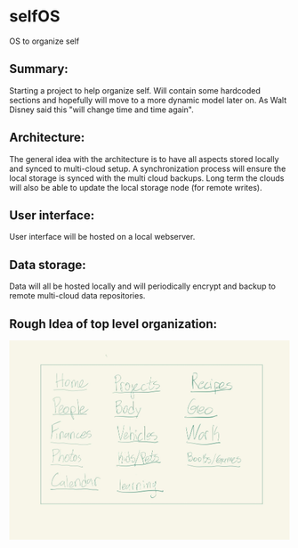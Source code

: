 # selfOS
OS to organize self

<h2>Summary:</h2>
Starting a project to help organize self. Will contain some hardcoded sections and hopefully will move to a more dynamic model later on. As Walt Disney said this "will change time and time again".


<h2>Architecture:</h2>
The general idea with the architecture is to have all aspects stored locally and synced to multi-cloud setup. A synchronization process will ensure the local storage is synced with the multi cloud backups. Long term the clouds will also be able to update the local storage node (for remote writes).

<h2>User interface:</h2>
User interface will be hosted on a local webserver. 

<h2>Data storage:</h2>
Data will all be hosted locally and will periodically encrypt and backup to remote multi-cloud data repositories.

<h2>Rough Idea of top level organization:</h2>

![top level organization](https://raw.githubusercontent.com/ace-jc/selfOS/main/images/sections.jpg)